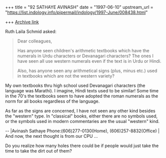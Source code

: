 +++
title = "92 SATHAYE AVINASH"
date = "1997-06-10"
upstream_url = "https://list.indology.info/pipermail/indology/1997-June/008438.html"

+++
[Archive link](https://list.indology.info/pipermail/indology/1997-June/008438.html)

Ruth Laila Schmid asked:
> 
> Dear colleagues,
> 
> Has anyone seen children's arithmetic textbooks which have the numerals in
> Urdu characters or Devanagari characters? The ones I have seen all use
> western numerals even if the text is in Urdu or Hindi.
> 
> Also, has anyone seen any arithmetical signs (plus, minus etc.) used in
> textbooks which are not the western variety?
> 

My own textbooks thru high school used Devanagari characters (the
language was Marathi). I imagine, Hindi texts used to be similar!
Some time in the 70's the textbooks seem to have adopted the roman
numerals as the norm for all books regardless of the language.

As far as the signs are concerned, I have not seen any other kind
besides the "western" type. In "classical" books, either there are no
symbols used, or the symbols used in modern commentaries are the
usual "western" kind.


-- 
|Avinash Sathaye Phone:(606)277-0130(Home), (606)257-8832(Office) |
And now, the next thought is from our CPU ...
>>>>>>>>>>>>
Do you realize how many holes there could be if people would just take
the time to take the dirt out of them?




